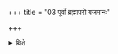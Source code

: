 +++
title = "03 पूर्वो ब्रह्मापरो यजमानः"

+++

<details><summary>थिते</summary>

3. The Brahman (sits) to the east; the sacrificer to the west.
</details>
